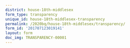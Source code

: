```yaml
---
district: house-18th-middlesex
form_type: transparency
unique_id: house-18th-middlesex-transparency
permalink: /2020bq/house-18th-middlesex/transparency/
form_id: '201707123019141'
layout: form
doc_img: TRANSPARENCY-00001
---
```

